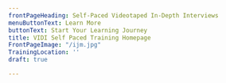 ```yaml
---
frontPageHeading: Self-Paced Videotaped In-Depth Interviews
menuButtonText: Learn More
buttonText: Start Your Learning Journey
title: VIDI Self Paced Training Homepage
FrontPageImage: "/ijm.jpg"
TrainingLocation: ''
draft: true

---
```

